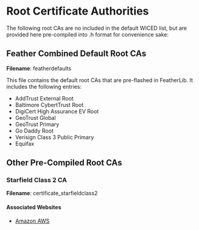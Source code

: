 # Root Certificate Authorities

The following root CAs are no included in the default WICED list, but
are provided here pre-compiled into .h format for convenience sake:

## Feather Combined Default Root CAs

**Filename**: featherdefaults

This file contains the default root CAs that are pre-flashed in FeatherLib. It
includes the following entries:

- AddTrust External Root
- Baltimore CybertTrust Root
- DigiCert High Assurance EV Root
- GeoTrust Global
- GeoTrust Primary
- Go Daddy Root
- Verisign Class 3 Public Primary
- Equifax

## Other Pre-Compiled Root CAs

### Starfield Class 2 CA

**Filename**: certificate_starfieldclass2

#### Associated Websites

- [Amazon AWS](aws.amazon.com)

